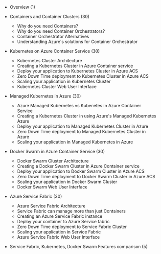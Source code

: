 * Overview \(1\)

* Containers and Container Clusters \(30\)
  * Why do you need Containers? 
  * Why do you need Container Orchestrators? 
  * Container Orchestrator Alternatives 
  * Understanding Azure's solutions for Container Orchestrator 

* Kubernetes on Azure Container Service \(30\)
  * Kubernetes Cluster Architecture  
  * Creating a Kubernetes Cluster in Azure Container service 
  * Deploy your application to Kubernetes Cluster in Azure ACS 
  * Zero Down Time deployment to Kubernetes Cluster in Azure ACS 
  * Scaling your application in Kubernetes Cluster 
  * Kubernetes Cluster Web User Interface 

* Managed Kubernetes in Azure \(30\)
  * Azure Managed Kubernetes vs Kubenetes in Azure Container Service
  * Creating a Kubernetes Cluster in using Azure's Managed Kubernetes Azure
  * Deploy your application to Managed Kubernetes Cluster in Azure
  * Zero Down Time deployment to Managed Kubernetes Cluster in Azure
  * Scaling your application in Managed Kubernetes in Azure

* Docker Swarm in Azure Container Service \(30\)
  * Docker Swarm Cluster Architecture
  * Creating a Docker Swarm Cluster in Azure Container service
  * Deploy your application to Docker Swarm Cluster in Azure ACS
  * Zero Down Time deployment to Docker Swarm Cluster in Azure ACS
  * Scaling your application in Docker Swarm Cluster
  * Docker Swarm Web User Interface

* Azure Service Fabric \(30\)
  * Azure Service Fabric Architecture
  * Service Fabric can manage more than just Containers
  * Creating an Azure Service Fabric instance
  * Deploy your container to Azure Service fabric
  * Zero Down Time deployment to Service Fabric Cluster
  * Scaling your application in Service Fabric
  * Azure Service Fabric Web User Interface

* Service Fabric, Kubernetes, Docker Swarm Features comparison \(5\)



